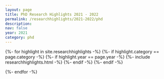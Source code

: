 ```yaml
---
layout: page
title: PhD Research Highlights 2021 - 2022
permalink: /researchhighlights/2021-2022/phd
description: 
nav: false
year: 2021
category: phd
---
```



<div class="container">
{%- for highlight in site.researchhighlights -%}
{%- if highlight.category == page.category -%}
{%- if highlight.year == page.year -%}
    {%- include researchhighlights.html -%}
{%- endif -%}
{%- endif -%}

{%- endfor -%}
